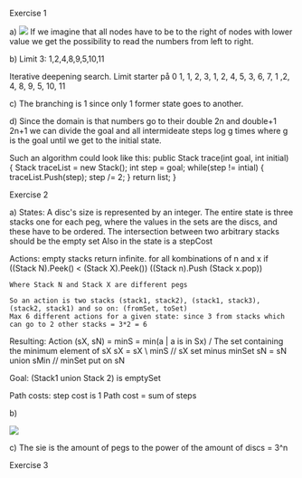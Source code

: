 Exercise 1

a)
<img src='http://g.gravizo.com/g?
 digraph G {
   1 -> 2;
   1 -> 3;
   2 -> 4;
   2 -> 5;
   3 -> 6;
   3 -> 7;
   4 -> 8;
   4 -> 9;
   5 -> 10;
   5 -> 11;
   6 -> 12;
   6 -> 13;
   7 -> 14;
   7 -> 15;
 }
'/>
If we imagine that all nodes have to be to the right of nodes with lower value we get the possibility to read the numbers from left to right.

b)
Limit 3:
1,2,4,8,9,5,10,11

Iterative deepening search. Limit starter på 0
1, 1, 2, 3, 1, 2, 4, 5, 3, 6, 7, 1 ,2, 4, 8, 9, 5, 10, 11

c)
The branching is 1 since only 1 former state goes to another.

d)
Since the domain is that numbers go to their double 2n and double+1 2n+1 we can divide the goal and all intermideate steps log g times where g is the goal until we get to the initial state.

Such an algorithm could look like this:
    public Stack trace(int goal, int initial)
    {
        Stack<int> traceList = new Stack<int>();
        int step = goal;
        while(step != intial)
        {
            traceList.Push(step);
            step /= 2;
        }
        return list;
    }
    
    
Exercise 2

a)
States:
    A disc's size is represented by an integer.
    The entire state is three stacks one for each peg, where the values in the sets are the discs, and these have to be ordered.
    The intersection between two arbitrary stacks should be the empty set
    Also in the state is a stepCost
    

Actions:
    empty stacks return infinite.
    for all kombinations of n and x
        if ((Stack N).Peek() < (Stack X).Peek())
            ((Stack n).Push (Stack x.pop))
        
    Where Stack N and Stack X are different pegs
    
    So an action is two stacks (stack1, stack2), (stack1, stack3), (stack2, stack1) and so on: (fromSet, toSet)
    Max 6 different actions for a given state: since 3 from stacks which can go to 2 other stacks = 3*2 = 6
    
Resulting:
    Action (sX, sN) = 
        minS = min(a | a is in Sx) / The set containing the minimum element of sX
        sX = sX \ minS // sX set minus minSet
        sN = sN union sMin // minSet put on sN 
        
Goal:
    (Stack1 union Stack 2) is emptySet
  
Path costs:
    step cost is 1
    Path cost = sum of steps
    
b)

<img src='http://g.gravizo.com/g?
 digraph G {
   1 [label="([2,1],[],[])"];
   2 [label="([],[2,1],[])"];
   3 [label="([],[],[2,1])"];
   4 [label="([1],[2],[])"];
   5 [label="([1],[],[2])"];
   6 [label="([2],[1],[])"];
   7 [label="([],[1],[2])"];
   8 [label="([],[2],[1])"];
   9 [label="([2],[],[1])"];
   1 -> 6[label="Move (S1, S2)"];
   1 -> 9[label="Move (S1, S3)"];
   2 -> 4[label="Move (S2, S1)"];
   2 -> 8[label="Move (S2, S3)"];
   3 -> 5[label="Move (S3, S1)"];
   3 -> 7[label="Move (S3, S2)"];
   4 -> 2[label="Move (S1, S2)"];
   4 -> 8[label="Move (S1, S3)"];
   4 -> 5[label="Move (S2, S3)"];
   5 -> 7[label="Move (S1, S3)"];
   5 -> 3[label="Move (S1, S2)"];
   5 -> 4[label="Move (S3, S2)"];
   6 -> 9[label="Move (S2, S3)"];
   6 -> 1[label="Move (S2, S1)"];
   6 -> 7[label="Move (S1, S3)"];
   7 -> 3[label="Move (S2, S3)"];
   7 -> 6[label="Move (S2, S1)"];
   7 -> 5[label="Move (S3, S1)"];
   8 -> 2[label="Move (S3, S2)"];
   8 -> 4[label="Move (S3, S1)"];
   8 -> 9[label="Move (S2, S1)"];
   9 -> 1[label="Move (S3, S1)"];;
   9 -> 6[label="Move (S3, S2)"];;
   9 -> 8[label="Move (S1, S2)"];;
 }
'/>

c)
The sie is the amount of pegs to the power of the amount of discs = 3^n


Exercise 3
